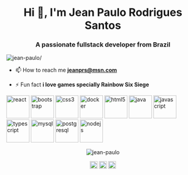 <h1 align="center">Hi 👋, I'm Jean Paulo Rodrigues Santos</h1>
<h3 align="center">A passionate fullstack developer from Brazil</h3>
<p align="left"> <img src=https://komarev.com/ghpvc/?username=jean-paulo alt=jean-paulo/> </p>

- 📫 How to reach me **jeanprs@msn.com**

- ⚡ Fun fact **i love games specially Rainbow Six Siege**

<p align="left"><img src=https://konpa.github.io/devicon/devicon.git/icons/react/react-original-wordmark.svg alt=react width="60" height="60"/> <img src=https://konpa.github.io/devicon/devicon.git/icons/bootstrap/bootstrap-plain.svg alt=bootstrap width="60" height="60"/> <img src=https://konpa.github.io/devicon/devicon.git/icons/css3/css3-original-wordmark.svg alt=css3 width="60" height="60"/> <img src=https://konpa.github.io/devicon/devicon.git/icons/docker/docker-original-wordmark.svg alt=docker width="60" height="60"/> <img src=https://konpa.github.io/devicon/devicon.git/icons/html5/html5-original-wordmark.svg alt=html5 width="60" height="60"/> <img src=https://konpa.github.io/devicon/devicon.git/icons/java/java-original-wordmark.svg alt=java width="60" height="60"/> <img src=https://konpa.github.io/devicon/devicon.git/icons/javascript/javascript-original.svg alt=javascript width="60" height="60"/> <img src=https://konpa.github.io/devicon/devicon.git/icons/typescript/typescript-original.svg alt=typescript width="60" height="60"/> <img src=https://konpa.github.io/devicon/devicon.git/icons/mysql/mysql-original-wordmark.svg alt=mysql width="60" height="60"/> <img src=https://konpa.github.io/devicon/devicon.git/icons/postgresql/postgresql-original-wordmark.svg alt=postgresql width="60" height="60"/> <img src=https://konpa.github.io/devicon/devicon.git/icons/nodejs/nodejs-original-wordmark.svg alt=nodejs width="60" height="60"/></p><p align="center"> <img src=https://github-readme-stats.vercel.app/api?username=jean-paulo&show_icons=true alt=jean-paulo /> </p>

<p align="center">
<a href=https://linkedin.com/in/jean-paulo-rodrigues target="blank"><img align="center" src=https://cdn.jsdelivr.net/npm/simple-icons@3.0.1/icons/linkedin.svg alt="jean-paulo-rodrigues" height="20" width="20" /></a>
<a href=https://fb.com/jeaanprs target="blank"><img align="center" src=https://cdn.jsdelivr.net/npm/simple-icons@3.0.1/icons/facebook.svg alt="jeaanprs" height="20" width="20" /></a>
<a href=https://instagram.com/jeanprs_ target="blank"><img align="center" src=https://cdn.jsdelivr.net/npm/simple-icons@3.0.1/icons/instagram.svg alt="jeanprs_" height="20" width="20" /></a>
</p>
